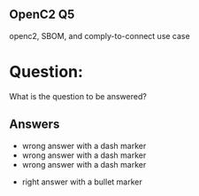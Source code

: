 ## OpenC2 Q5
openc2, SBOM, and comply-to-connect use case

# Question:
What is the question to be answered?

## Answers
- wrong answer with a dash marker
- wrong answer with a dash marker
- wrong answer with a dash marker
* right answer with a bullet marker
